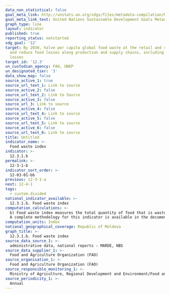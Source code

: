 ```yaml
---
data_non_statistical: false
goal_meta_link: http://unstats.un.org/sdgs/files/metadata-compilation/Metadata-Goal-12.pdf
goal_meta_link_text: United Nations Sustainable Development Goals Metadata (pdf 782kB)
graph_type: line
layout: indicator
published: true
reporting_status: notstarted
sdg_goal: '12'
target: By 2030, halve per capita global food waste at the retail and consumer levels
  and reduce food losses along production and supply chains, including post-harvest
  losses
target_id: '12.3'
un_custodian_agency: FAO, UNEP
un_designated_tier: '3'
data_show_map: false
source_active_1: true
source_url_text_1: Link to source
source_active_2: false
source_url_text_2: Link to Source
source_active_3: false
source_url_3: Link to source
source_active_4: false
source_url_text_4: Link to source
source_active_5: false
source_url_text_5: Link to source
source_active_6: false
source_url_text_6: Link to source
title: Untitled
indicator_name: >-
  Food waste index
indicator: >-
  12.3.1.b
permalink: >-
  12-3-1-b
indicator_sort_order: >-
  12-03-01-bb
previous: 12-3-1-a
next: 12-4-1
tags:
  - custom.divided
national_indicator_available: >-
  12.3.1.b. Food waste index
computation_calculations: >-
  b) Food waste index measures the total quantity of food that is wasted in tons.<br> 
  A complete methodology for this indicator is available in the document entitled "Waste measurement in SDG context”.
computation_units: Index
national_geographical_coverage: Republic of Moldova
graph_title: >-
  12.3.1.b. Food waste index
source_data_source_1: >-
  administrative data, national reports - MARDE, NBS
source_data_supplier_1: >-
  Food and Agriculture Organization (FAO)
source_organisation_1: >-
  Food and Agriculture Organization (FAO)
source_responsible_monitoring_1: >-
  Ministry of Agriculture, Regional Development and Environment/Food and Agriculture Organization (FAO)
source_periodicity_1: >-
  Annual
---
```

